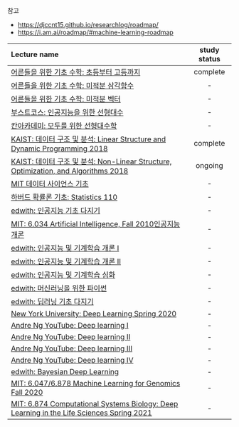 참고
- https://djccnt15.github.io/researchlog/roadmap/
- https://i.am.ai/roadmap/#machine-learning-roadmap

|Lecture name|study status | 
|:-|:-:|
|[어른들을 위한 기초 수학: 초등부터 고등까지](https://www.edwith.org/sutudy/home)|complete|
|[어른들을 위한 기초 수학: 미적분 삼각함수](https://www.edwith.org/sutudy2/home)| - |
|[어른들을 위한 기초 수학: 미적분 벡터](https://www.edwith.org/sutudy03/home)| - |
|[부스트코스: 인공지능을 위한 선형대수](https://www.boostcourse.org/ai251/joinLectures/195088)| - |
|[칸아카데미: 모두를 위한 선형대수학](https://www.boostcourse.org/ai151/home)| - |
|[KAIST: 데이터 구조 및 분석: Linear Structure and Dynamic Programming 2018](https://www.edwith.org/datastructure-2019s/home)|complete| 
|[KAIST: 데이터 구조 및 분석: Non-Linear Structure, Optimization, and Algorithms 2018](https://www.edwith.org/datastructure-2019s2/home)|ongoing|
|[MIT 데이터 사이언스 기초](https://www.boostcourse.org/ds201/home)| - |
|[하버드 확률론 기초: Statistics 110](https://www.boostcourse.org/ai152/home)| - |
|[edwith: 인공지능 기초 다지기](https://www.boostcourse.org/ai100/home)| - |
|[MIT: 6.034 Artificial Intelligence, Fall 2010](https://youtube.com/playlist?list=PLUl4u3cNGP63gFHB6xb-kVBiQHYe_4hSi&si=dQ8sMZqmWMudHkEh)[인공지능 개론](https://www.edwith.org/mitai/joinLectures/21462)| - |
|[edwith: 인공지능 및 기계학습 개론 I](https://www.edwith.org/machinelearning1_17/home)| - |
|[edwith: 인공지능 및 기계학습 개론 II](https://www.edwith.org/machinelearning2__17/home)| - |
|[edwith: 인공지능 및 기계학습 심화](https://www.edwith.org/aiml-adv/home)| - |
|[edwith: 머신러닝을 위한 파이썬](https://www.boostcourse.org/ai222/home)| - |
|[edwith: 딥러닝 기초 다지기](https://www.boostcourse.org/ai111/home)| - |
|[New York University: Deep Learning Spring 2020](https://atcold.github.io/NYU-DLSP20/ko/)| - |
|[Andre Ng YouTube: Deep learning I](https://www.boostcourse.org/ai215/home)| - |
|[Andre Ng YouTube: Deep learning II](https://www.boostcourse.org/ai216/home)| - |
|[Andre Ng YouTube: Deep learning III](https://www.boostcourse.org/ai217/home)| - |
|[Andre Ng YouTube: Deep learning IV](https://www.boostcourse.org/ai218/home)| - |
|[edwith: Bayesian Deep Learning](https://www.edwith.org/bayesiandeeplearning/home)| - |
|[MIT: 6.047/6.878 Machine Learning for Genomics Fall 2020](https://youtube.com/playlist?list=PLypiXJdtIca6dEYlNoZJwBaz__CdsaoKJ&si=Fmb5rexc6L9Ra376)| - |
|[MIT: 6.874 Computational Systems Biology: Deep Learning in the Life Sciences Spring 2021](https://mit6874.github.io/)| - |



